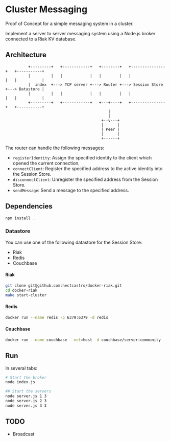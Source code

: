 # Cluster Messaging

Proof of Concept for a simple messaging system in a cluster.

Implement a server to server messaging system using a Node.js broker connected to a Riak KV database.

## Architecture

```
          +---------+   +------------+   +--------+   +---------------+   +-----------+
          |         |   |            |   |        |   |               |   |           |
          |  index  +---> TCP server +---> Router +---> Session Store +---> Datastore |
          |         |   |            |   |        |   |               |   |           |
          +---------+   +------------+   +---+----+   +---------------+   +-----------+
                                             |
                                             |
                                          +--v---+
                                          |      |
                                          | Peer |
                                          |      |
                                          +------+
```

The router can handle the following messages:
* `registerIdentity`: Assign the specified identity to the client which opened the current connection.
* `connectClient`: Register the specified address to the active identity into the Session Store.
* `disconnectClient`: Unregister the specified address from the Session Store.
* `sendMessage`: Send a message to the specified address.

## Dependencies

```bash
npm install .
```

### Datastore

You can use one of the following datastore for the Session Store:
* Riak
* Redis
* Couchbase

#### Riak

```bash
git clone git@github.com:hectcastro/docker-riak.git
cd docker-riak
make start-cluster
```

#### Redis

```bash
docker run --name redis -p 6379:6379 -d redis
```

#### Couchbase

```bash
docker run --name couchbase --net=host -d couchbase/server:community
```

## Run

In several tabs:
```bash
# Start the broker
node index.js

## Start the servers
node server.js 1 3
node server.js 2 3
node server.js 3 3
```

## TODO

* Broadcast
